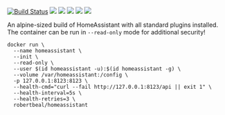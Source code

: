 [![Build Status](https://travis-ci.org/robertbeal/docker-homeassistant.svg?branch=master)](https://travis-ci.org/robertbeal/homeassistant)
[![](https://images.microbadger.com/badges/image/robertbeal/homeassistant.svg)](https://microbadger.com/images/robertbeal/homeassistant "Get your own image badge on microbadger.com")
[![](https://images.microbadger.com/badges/version/robertbeal/homeassistant.svg)](https://microbadger.com/images/robertbeal/homeassistant "Get your own version badge on microbadger.com")
[![](https://img.shields.io/docker/pulls/robertbeal/homeassistant.svg)](https://hub.docker.com/r/robertbeal/homeassistant/)
[![](https://img.shields.io/docker/stars/robertbeal/homeassistant.svg)](https://hub.docker.com/r/robertbeal/homeassistant/)
[![](https://img.shields.io/docker/automated/robertbeal/homeassistant.svg)](https://hub.docker.com/r/robertbeal/homeassistant/)

An alpine-sized build of HomeAssistant with all standard plugins installed. The container can be run in `--read-only` mode for additional security!

```
docker run \
  --name homeassistant \
  --init \
  --read-only \
  --user $(id homeassistant -u):$(id homeassistant -g) \
  --volume /var/homeassistant:/config \
  -p 127.0.0.1:8123:8123 \
  --health-cmd="curl --fail http://127.0.0.1:8123/api || exit 1" \
  --health-interval=5s \
  --health-retries=3 \
  robertbeal/homeassistant
```
